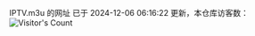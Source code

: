 IPTV.m3u 的网址 已于 2024-12-06 06:16:22 更新，本仓库访客数：![Visitor's Count](https://profile-counter.glitch.me/hero1898_tv/count.svg)
